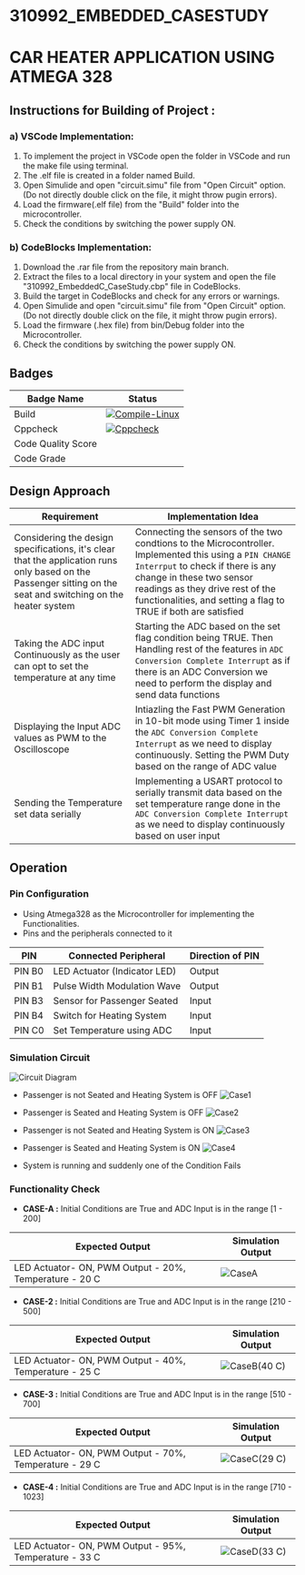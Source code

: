 # 310992_EMBEDDED_CASESTUDY

# CAR HEATER APPLICATION USING ATMEGA 328


## Instructions for Building of Project : 

### a) VSCode Implementation:
1. To implement the project in VSCode open the folder in VSCode and run the make file using terminal.
2. The .elf file is created in a folder named Build.
3. Open Simulide and open "circuit.simu" file from "Open Circuit" option. (Do not directly double click on the file, it might throw pugin errors).
4. Load the firmware(.elf file) from the "Build" folder into the microcontroller.
5. Check the conditions by switching the power supply ON.

### b) CodeBlocks Implementation:
1. Download the .rar file from the repository main branch.
2. Extract the files to a local directory in your system and open the file "310992_EmbeddedC_CaseStudy.cbp" file in CodeBlocks.
3. Build the target in CodeBlocks and check for any errors or warnings.
4. Open Simulide and open "circuit.simu" file from "Open Circuit" option. (Do not directly double click on the file, it might throw pugin errors).
5. Load the firmware (.hex file) from bin/Debug folder into the Microcontroller.
6. Check the conditions by switching the power supply ON.


## Badges
| Badge Name | Status |
|----|----|
|Build|[![Compile-Linux](https://github.com/Mazude/310992_EmbeddedC_CaseStudy/actions/workflows/Compile.yml/badge.svg)](https://github.com/Mazude/310992_EmbeddedC_CaseStudy/actions/workflows/Compile.yml)
|Cppcheck|[![Cppcheck](https://github.com/Mazude/310992_EmbeddedC_CaseStudy/actions/workflows/cpp_check.yml/badge.svg)](https://github.com/Mazude/310992_EmbeddedC_CaseStudy/actions/workflows/cpp_check.yml)
|Code Quality Score|
|Code Grade|
## Design Approach
| Requirement |Implementation Idea |
|-------------|------------------------|
| Considering the design specifications, it's clear that the application runs only based on the Passenger sitting on the seat and switching on the heater system | Connecting the sensors of the two condtions to the Microcontroller. Implemented this using a `PIN CHANGE Interrput` to check if there is any change in these two sensor readings as they drive rest of the functionalities, and setting a flag to TRUE if both are satisfied |    
| Taking the ADC input Continuously as the user can opt to set the temperature at any time | Starting the ADC based on the set flag condition being TRUE. Then Handling rest of the features in `ADC Conversion Complete Interrupt` as if there is an ADC Conversion we need to perform the display and send data functions |
| Displaying the Input ADC values as PWM to the Oscilloscope | Intiazling the  Fast PWM Generation in 10-bit mode using Timer 1 inside the `ADC Conversion Complete Interrupt` as we need to display continuously. Setting the PWM Duty based on the range of ADC value |  
| Sending the Temperature set data serially | Implementing a USART protocol to serially transmit data based on the set temperature range done in the `ADC Conversion Complete Interrupt` as we need to display continuously based on user input | 

## Operation 

### Pin Configuration 

*   Using Atmega328 as the Microcontroller for implementing the Functionalities.
*   Pins and the peripherals connected to it

| PIN | Connected Peripheral | Direction of PIN |
|-----|----------------------|------|
| PIN B0 | LED Actuator (Indicator LED) | Output |
| PIN B1 | Pulse Width Modulation Wave | Output |
| PIN B3 | Sensor for Passenger Seated | Input |
| PIN B4 | Switch for Heating System | Input |
| PIN C0 | Set Temperature using ADC | Input |

### Simulation Circuit
![Circuit Diagram](https://user-images.githubusercontent.com/69196622/127559466-ebb01750-01c6-4cd2-ac4c-f6ce31558199.JPG)


*   Passenger is not Seated and Heating System is OFF 
![Case1](https://user-images.githubusercontent.com/69196622/127559005-15d5cec8-92a9-4f26-9fb9-905db64649b9.JPG)


*   Passenger is Seated and Heating System is OFF
![Case2](https://user-images.githubusercontent.com/69196622/127558820-ceadbbae-d567-4a8a-ba9a-e8da6a7d104e.JPG)

*   Passenger is not Seated and Heating System is ON
![Case3](https://user-images.githubusercontent.com/69196622/127559152-87541a14-1b99-4107-82dd-fb3e5c5236b7.JPG)


*   Passenger is Seated and Heating System is ON
![Case4](https://user-images.githubusercontent.com/69196622/127559252-5bcce283-d591-418e-9262-2e88aa91f3fe.JPG)


*   System is running and suddenly one of the Condition Fails


### Functionality Check

*   **CASE-A :** Initial Conditions are True and ADC Input is in the range \[1 - 200\]

| Expected Output | Simulation Output |
|-----------------|-------------------|
| LED Actuator- ON, PWM Output - 20%, Temperature - 20 C | ![CaseA](https://user-images.githubusercontent.com/69196622/127559296-73add209-1110-425f-8a74-39cdac1ea957.JPG)|
 

*   **CASE-2 :** Initial Conditions are True and ADC Input is in the range \[210 - 500\]

| Expected Output | Simulation Output |
|-----------------|-------------------|
| LED Actuator- ON, PWM Output - 40%, Temperature - 25 C | ![CaseB(40 C)](https://user-images.githubusercontent.com/69196622/127559397-fc9e31f7-617a-4311-b7c3-d241b485c726.JPG)|
 

*   **CASE-3 :** Initial Conditions are True and ADC Input is in the range \[510 - 700\]

| Expected Output | Simulation Output |
|-----------------|-------------------|
| LED Actuator- ON, PWM Output - 70%, Temperature - 29 C | ![CaseC(29 C)](https://user-images.githubusercontent.com/69196622/127559418-087afa87-1341-45f2-860f-e95f52016739.JPG)|
 

*   **CASE-4 :** Initial Conditions are True and ADC Input is in the range \[710 - 1023\]

| Expected Output | Simulation Output |
|-----------------|-------------------|
| LED Actuator- ON, PWM Output - 95%, Temperature - 33 C |![CaseD(33 C)](https://user-images.githubusercontent.com/69196622/127559439-1f92032f-bdd7-49b4-b744-2fcf3f46a7c0.JPG)|
  
